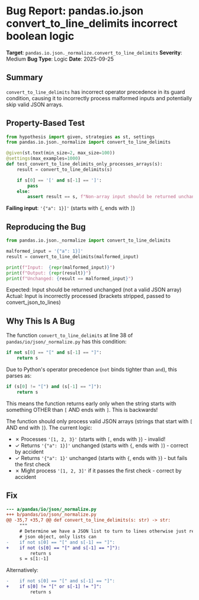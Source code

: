# Bug Report: pandas.io.json convert_to_line_delimits incorrect boolean logic

**Target**: `pandas.io.json._normalize.convert_to_line_delimits`
**Severity**: Medium
**Bug Type**: Logic
**Date**: 2025-09-25

## Summary

`convert_to_line_delimits` has incorrect operator precedence in its guard condition, causing it to incorrectly process malformed inputs and potentially skip valid JSON arrays.

## Property-Based Test

```python
from hypothesis import given, strategies as st, settings
from pandas.io.json._normalize import convert_to_line_delimits

@given(st.text(min_size=2, max_size=100))
@settings(max_examples=1000)
def test_convert_to_line_delimits_only_processes_arrays(s):
    result = convert_to_line_delimits(s)

    if s[0] == '[' and s[-1] == ']':
        pass
    else:
        assert result == s, f"Non-array input should be returned unchanged"
```

**Failing input**: `'{"a": 1}]'` (starts with `{`, ends with `]`)

## Reproducing the Bug

```python
from pandas.io.json._normalize import convert_to_line_delimits

malformed_input = '{"a": 1}]'
result = convert_to_line_delimits(malformed_input)

print(f"Input:  {repr(malformed_input)}")
print(f"Output: {repr(result)}")
print(f"Unchanged: {result == malformed_input}")
```

Expected: Input should be returned unchanged (not a valid JSON array)
Actual: Input is incorrectly processed (brackets stripped, passed to convert_json_to_lines)

## Why This Is A Bug

The function `convert_to_line_delimits` at line 38 of `pandas/io/json/_normalize.py` has this condition:

```python
if not s[0] == "[" and s[-1] == "]":
    return s
```

Due to Python's operator precedence (`not` binds tighter than `and`), this parses as:
```python
if (s[0] != "[") and (s[-1] == "]"):
    return s
```

This means the function returns early only when the string starts with something OTHER than `[` AND ends with `]`. This is backwards!

The function should only process valid JSON arrays (strings that start with `[` AND end with `]`). The current logic:
- ✗ Processes `'[1, 2, 3}'` (starts with `[`, ends with `}`) - invalid!
- ✓ Returns `'{"a": 1}]'` unchanged (starts with `{`, ends with `]`) - correct by accident
- ✓ Returns `'{"a": 1}'` unchanged (starts with `{`, ends with `}`) - but fails the first check
- ✗ Might process `'[1, 2, 3]'` if it passes the first check - correct by accident

## Fix

```diff
--- a/pandas/io/json/_normalize.py
+++ b/pandas/io/json/_normalize.py
@@ -35,7 +35,7 @@ def convert_to_line_delimits(s: str) -> str:
     """
     # Determine we have a JSON list to turn to lines otherwise just return the
     # json object, only lists can
-    if not s[0] == "[" and s[-1] == "]":
+    if not (s[0] == "[" and s[-1] == "]"):
         return s
     s = s[1:-1]
```

Alternatively:
```diff
-    if not s[0] == "[" and s[-1] == "]":
+    if s[0] != "[" or s[-1] != "]":
         return s
```
